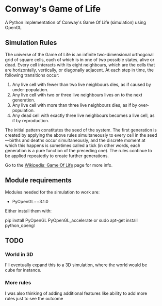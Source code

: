 # Conway's Game of Life

A Python implementation of Conway's Game Of Life (simulation) using OpenGL

## Simulation Rules
The universe of the Game of Life is an infinite two-dimensional orthogonal grid of square cells,
each of which is in one of two possible states, alive or dead. Every cell interacts with its eight neighbours,
which are the cells that are horizontally, vertically, or diagonally adjacent. At each step in time, the following transitions occur:

1. Any live cell with fewer than two live neighbours dies, as if caused by under-population.
2. Any live cell with two or three live neighbours lives on to the next generation.
3. Any live cell with more than three live neighbours dies, as if by over-population.
4. Any dead cell with exactly three live neighbours becomes a live cell, as if by reproduction.

The initial pattern constitutes the seed of the system. The first generation is created by applying the above rules
simultaneously to every cell in the seed—births and deaths occur simultaneously, and the discrete moment at which this
happens is sometimes called a tick (in other words, each generation is a pure function of the preceding one).
The rules continue to be applied repeatedly to create further generations.

Go to the [Wikipedia: Game Of Life](https://en.wikipedia.org/wiki/Conway%27s_Game_of_Life) page for more info.

## Module requirements

Modules needed for the simulation to work are:
 - PyOpenGL==3.1.0

Either install them with:

pip install PyOpenGL PyOpenGL_accelerate
or
sudo apt-get install python_opengl

## TODO
### World in 3D
I'll eventually expand this to a 3D simulation, where the world would be cube for instance.
### More rules
I was also thinking of adding additional features like ability to add more rules just to see the outcome